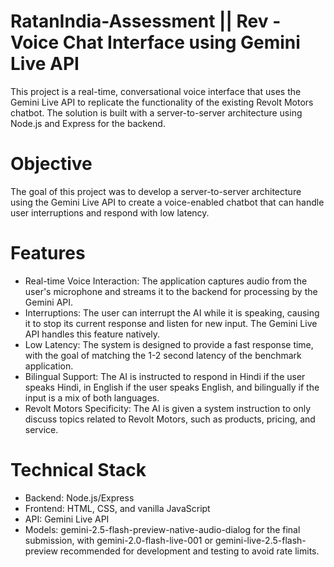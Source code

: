 # RatanIndia-Assessment || Rev - Voice Chat Interface using Gemini Live API
This project is a real-time, conversational voice interface that uses the Gemini Live API to replicate the functionality of the existing Revolt Motors chatbot. The solution is built with a server-to-server architecture using Node.js and Express for the backend.

# Objective
The goal of this project was to develop a server-to-server architecture using the Gemini Live API to create a voice-enabled chatbot that can handle user interruptions and respond with low latency.

# Features
- Real-time Voice Interaction: The application captures audio from the user's microphone and streams it to the backend for processing by the Gemini API.
- Interruptions: The user can interrupt the AI while it is speaking, causing it to stop its current response and listen for new input. The Gemini Live API handles this feature natively.
- Low Latency: The system is designed to provide a fast response time, with the goal of matching the 1-2 second latency of the benchmark application.
- Bilingual Support: The AI is instructed to respond in Hindi if the user speaks Hindi, in English if the user speaks English, and bilingually if the input is a mix of both languages.
- Revolt Motors Specificity: The AI is given a system instruction to only discuss topics related to Revolt Motors, such as products, pricing, and service.

# Technical Stack

- Backend: Node.js/Express 
- Frontend: HTML, CSS, and vanilla JavaScript
- API: Gemini Live API 
- Models: gemini-2.5-flash-preview-native-audio-dialog for the final submission, with gemini-2.0-flash-live-001 or gemini-live-2.5-flash-preview recommended for development and testing to avoid rate limits.